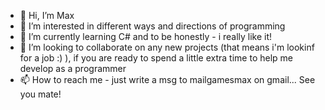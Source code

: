 - 👋 Hi, I’m Max
- 👀 I’m interested in different ways and directions of programming
- 🌱 I’m currently learning C# and to be honestly - i really like it!
- 💞️ I’m looking to collaborate on any new projects (that means i'm lookinf for a job :) ), if you are ready to spend a little extra time to help me develop as a programmer
- 📫 How to reach me - just write a msg to mailgamesmax on gmail... See you mate!

<!---
mailgamesmax/mailgamesmax is a ✨ special ✨ repository because its `README.md` (this file) appears on your GitHub profile.
You can click the Preview link to take a look at your changes.
--->
